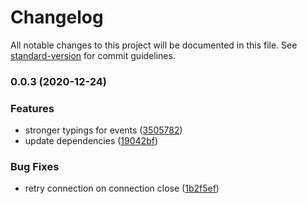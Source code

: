 # Changelog

All notable changes to this project will be documented in this file. See [standard-version](https://github.com/conventional-changelog/standard-version) for commit guidelines.

### 0.0.3 (2020-12-24)


### Features

* stronger typings for events ([3505782](https://github.com/Julusian/nec-multisync-remote-control/commit/350578219db119f72993303ce3d6f80701165cde))
* update dependencies ([19042bf](https://github.com/Julusian/nec-multisync-remote-control/commit/19042bfce051b83d8f997a65bfc174f60dbf1e6a))


### Bug Fixes

* retry connection on connection close ([1b2f5ef](https://github.com/Julusian/nec-multisync-remote-control/commit/1b2f5ef648557bedf00148db3b27e8d54b567ab4))

